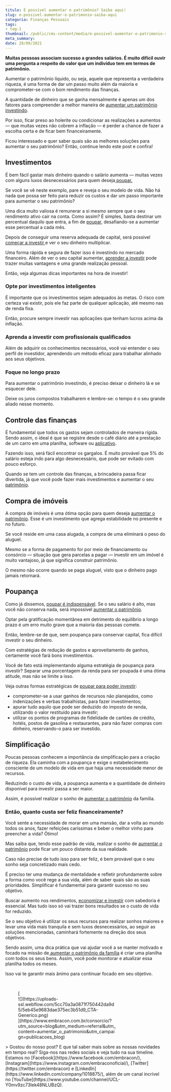 ```yaml
---
titulo: É possível aumentar o patrimônio? Saiba aqui!
slug: e-possivel-aumentar-o-patrimonio-saiba-aqui
categoria: Finanças Pessoais
tags:
- tag-1
thumbnail: /public/cms-content/media/e-possivel-aumentar-o-patrimonio-saiba-aqui.jpg
meta_summary: 
date: 28/09/2021
---
```

**Muitas pessoas associam sucesso a grandes salários. É muito difícil ouvir uma pergunta a respeito do valor que um indivíduo tem em termos de patrimônio.**

Aumentar o patrimônio líquido, ou seja, aquele que representa a verdadeira riqueza, é uma forma de dar um passo muito além da maioria e comprometer-se com o bom rendimento das finanças.

A quantidade de dinheiro que se ganha mensalmente é apenas um dos fatores para compreender a melhor maneira de [aumentar um patrimônio investindo](https://www.embracon.com.br/blog/e-possivel-aumentar-o-patrimonio-saiba-aqui).

Por isso, ficar preso ao holerite ou condicionar as realizações a aumentos — que muitas vezes não cobrem a inflação — é perder a chance de fazer a escolha certa e de ficar bem financeiramente.

Ficou interessado e quer saber quais são as melhores soluções para aumentar o seu patrimônio? Então, continue lendo este post e confira!

Investimentos
-------------

É bem fácil gastar mais dinheiro quando o salário aumenta — muitas vezes com alguns luxos desnecessários para quem deseja[ poupar.](https://www.embracon.com.br/blog/guardar-poupar-ou-investir-qual-a-diferenca-entre-os-termos)

Se você se vê neste exemplo, pare e reveja o seu modelo de vida. Não há nada que possa ser feito para reduzir os custos e dar um passo importante para aumentar o seu patrimônio?

Uma dica muito valiosa é remunerar a si mesmo sempre que o seu rendimento ativo cair na conta. Como assim? É simples, basta destinar um percentual daquilo que entra, a fim de [poupar](https://www.embracon.com.br/blog/guardar-poupar-ou-investir-qual-a-diferenca-entre-os-termos), desafiando-se a aumentar esse percentual a cada mês.

Depois de conseguir uma reserva adequada de capital, será possível [começar a investir ](https://www.embracon.com.br/blog/conheca-4-opcoes-para-quem-quer-comecar-a-investir)e ver o seu dinheiro multiplicar.

Uma forma rápida e segura de fazer isso é investindo no mercado financeiro. Além de ver o seu capital aumentar, [aprender a investir](https://www.embracon.com.br/blog/conheca-4-opcoes-para-quem-quer-comecar-a-investir) pode trazer muitas vantagens e uma grande realização pessoal.

Então, veja algumas dicas importantes na hora de investir!

### Opte por investimentos inteligentes

É importante que os investimentos sejam adequados às metas. O risco com certeza vai existir, pois ele faz parte de qualquer aplicação, até mesmo nas de renda fixa.

Então, procure sempre investir nas aplicações que tenham lucros acima da inflação.

### Aprenda a investir com profissionais qualificados

Além de adquirir os conhecimentos necessários, você vai entender o seu perfil de investidor, aprendendo um método eficaz para trabalhar alinhado aos seus objetivos.

### Foque no longo prazo

Para aumentar o patrimônio investindo, é preciso deixar o dinheiro lá e se esquecer dele.

Deixe os juros compostos trabalharem e lembre-se: o tempo é o seu grande aliado nesse momento.

Controle das finanças
---------------------

É fundamental que todos os gastos sejam controlados de maneira rígida. Sendo assim, o ideal é que se registre desde o café diário até a prestação de um carro em uma planilha, software ou [aplicativo](https://www.embracon.com.br/blog/4-aplicativos-de-financas-para-te-ajudar-a-economizar-mais-dinheiro).

Fazendo isso, será fácil encontrar os gargalos. É muito provável que 5% do salário esteja indo para algo desnecessário, que pode ser evitado com pouco esforço.

Quando se tem um controle das finanças, a brincadeira passa ficar divertida, já que você pode fazer mais investimentos e aumentar o seu [patrimônio](https://www.embracon.com.br/blog/e-possivel-aumentar-o-patrimonio-saiba-aqui).

Compra de imóveis
-----------------

A compra de imóveis é uma ótima opção para quem deseja [aumentar o patrimônio](https://www.embracon.com.br/blog/e-possivel-aumentar-o-patrimonio-saiba-aqui). Esse é um investimento que agrega estabilidade no presente e no futuro.

Se você reside em uma casa alugada, a compra de uma eliminará o peso do aluguel.

Mesmo se a forma de pagamento for por meio de financiamento ou consórcio — situação que gera parcelas a pagar — investir em um imóvel é muito vantajoso, já que significa construir patrimônio.

O mesmo não ocorre quando se paga aluguel, visto que o dinheiro pago jamais retornará.

Poupança
--------

Como já dissemos, [poupar é indispensável](https://www.embracon.com.br/blog/guardar-poupar-ou-investir-qual-a-diferenca-entre-os-termos). Se o seu salário é alto, mas você não conserva nada, será impossível [aumentar o patrimônio](https://www.embracon.com.br/blog/e-possivel-aumentar-o-patrimonio-saiba-aqui).

Optar pela gratificação momentânea em detrimento do equilíbrio a longo prazo é um erro muito grave que a maioria das pessoas comete.

Então, lembre-se de que, sem poupança para conservar capital, fica difícil investir o seu dinheiro.

Com estratégias de redução de gastos e aproveitamento de ganhos, certamente você fará bons investimentos.

Você de fato está implementando alguma estratégia de poupança para investir? Separar uma porcentagem da renda para ser poupada é uma ótima atitude, mas não se limite a isso.

Veja outras formas estratégicas de [poupar para poder investir](https://www.embracon.com.br/blog/afinal-quais-sao-as-diferencas-entre-poupar-economizar-e-investir):

- comprometer-se a usar ganhos de recursos não planejados, como indenizações e verbas trabalhistas, para fazer investimentos;
- apurar tudo aquilo que pode ser deduzido do imposto de renda, utilizando o valor restituído para investir;
- utilizar os pontos de programas de fidelidade de cartões de crédito, hotéis, postos de gasolina e restaurantes, para não fazer compras com dinheiro, reservando-o para ser investido.

Simplificação
-------------

Poucas pessoas conhecem a importância da simplificação para a criação de riqueza. Ela caminha com a poupança e exige o estabelecimento consciente de um modelo de vida em que haja uma necessidade menor de recursos.

Reduzindo o custo de vida, a poupança aumenta e a quantidade de dinheiro disponível para investir passa a ser maior.

Assim, é possível realizar o sonho de [aumentar o patrimônio](https://www.embracon.com.br/blog/e-possivel-aumentar-o-patrimonio-saiba-aqui) da família.

### Então, quanto custa ser feliz financeiramente?

Você sente a necessidade de morar em uma mansão, dar a volta ao mundo todos os anos, fazer refeições caríssimas e beber o melhor vinho para preencher a vida? Ótimo!

Mas saiba que, tendo esse padrão de vida, realizar o sonho de [aumentar o patrimônio](https://www.embracon.com.br/blog/e-possivel-aumentar-o-patrimonio-saiba-aqui) pode ficar um pouco distante da sua realidade.

Caso não precise de tudo isso para ser feliz, é bem provável que o seu sonho seja concretizado mais cedo.

É preciso ter uma mudança de mentalidade e refletir profundamente sobre a forma como você rege a sua vida, além de saber quais são as suas prioridades. Simplificar é fundamental para garantir sucesso no seu objetivo.

Buscar aumento nos rendimentos, [economizar e investir](https://www.embracon.com.br/blog/afinal-quais-sao-as-diferencas-entre-poupar-economizar-e-investir) com sabedoria é essencial. Mas tudo isso só vai trazer bons resultados se o custo de vida for reduzido.

Se o seu objetivo é utilizar os seus recursos para realizar sonhos maiores e levar uma vida mais tranquila e sem luxos desnecessários, ao seguir as soluções mencionadas, caminhará fortemente na direção dos seus objetivos.

Sendo assim, uma dica prática que vai ajudar você a se manter motivado e focado na missão de[ aumentar o patrimônio da família](https://www.embracon.com.br/blog/e-possivel-aumentar-o-patrimonio-saiba-aqui) é criar uma planilha com todos os seus bens. Assim, você pode monitorar e atualizar essa planilha todos os meses.

Isso vai te garantir mais ânimo para continuar focado em seu objetivo.

‍

<figure class="w-richtext-figure-type-image w-richtext-align-center" style="max-width:310px">[<div>![](https://uploads-ssl.webflow.com/5cc70a3a0871f750442da9d5/5eb45e9683dae375ec3b51d9_CTA-Generico.png)</div>](https://www.embracon.com.br/consorcio/?utm_source=blog&utm_medium=referral&utm_content=aumentar_o_patrimonio&utm_campaign=publicacoes_blog)</figure>> Gostou do nosso post? E que tal saber mais sobre as nossas novidades em tempo real? Siga-nos nas redes sociais e veja tudo na sua timeline. Estamos no [Facebook](https://www.facebook.com/embracon/), [Instagram](https://www.instagram.com/embraconoficial/), [Twitter](https://twitter.com/embracon) e [LinkedIn](https://www.linkedin.com/company/1018875/), além de um canal incrível no [YouTube](https://www.youtube.com/channel/UCL-Y0mv9zc73Iek48NLUBzQ).
